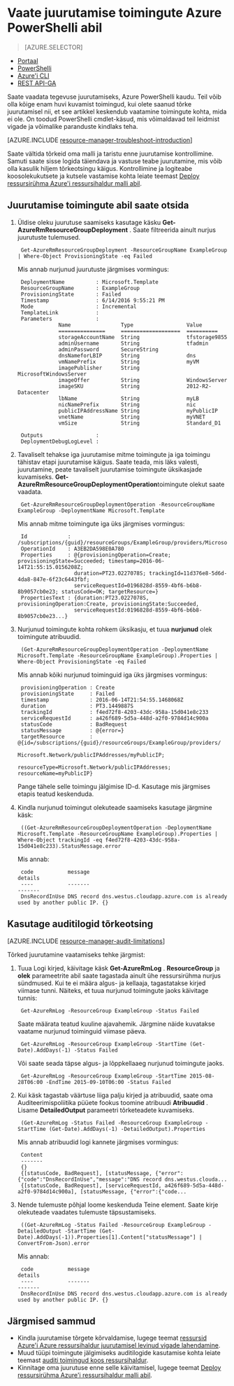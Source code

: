 <properties
   pageTitle="Juurutamise toimingute PowerShelliga vaadata | Microsoft Azure'i"
   description="Selles artiklis kirjeldatakse probleemide ressursihaldur kasutuselevõtu Azure PowerShelli abil."
   services="azure-resource-manager,virtual-machines"
   documentationCenter=""
   tags="top-support-issue"
   authors="tfitzmac"
   manager="timlt"
   editor=""/>

<tags
   ms.service="azure-resource-manager"
   ms.devlang="na"
   ms.topic="article"
   ms.tgt_pltfrm="vm-multiple"
   ms.workload="infrastructure"
   ms.date="06/14/2016"
   ms.author="tomfitz"/>

# <a name="view-deployment-operations-with-azure-powershell"></a>Vaate juurutamise toimingute Azure PowerShelli abil

> [AZURE.SELECTOR]
- [Portaal](resource-manager-troubleshoot-deployments-portal.md)
- [PowerShelli](resource-manager-troubleshoot-deployments-powershell.md)
- [Azure'i CLI](resource-manager-troubleshoot-deployments-cli.md)
- [REST API-GA](resource-manager-troubleshoot-deployments-rest.md)

Saate vaadata tegevuse juurutamiseks, Azure PowerShelli kaudu. Teil võib olla kõige enam huvi kuvamist toimingud, kui olete saanud tõrke juurutamisel nii, et see artikkel keskendub vaatamine toimingute kohta, mida ei ole. On toodud PowerShelli cmdlet-käsud, mis võimaldavad teil leidmist vigade ja võimalike paranduste kindlaks teha.

[AZURE.INCLUDE [resource-manager-troubleshoot-introduction](../includes/resource-manager-troubleshoot-introduction.md)]

Saate vältida tõrkeid oma malli ja taristu enne juurutamise kontrollimine. Samuti saate sisse logida täiendava ja vastuse teabe juurutamine, mis võib olla kasulik hiljem tõrkeotsingu käigus. Kontrollimine ja logiteabe koosolekukutsete ja kutsele vastamise kohta leiate teemast [Deploy ressursirühma Azure'i ressursihaldur malli abil](resource-group-template-deploy.md).

## <a name="use-deployment-operations-to-troubleshoot"></a>Juurutamise toimingute abil saate otsida

1. Üldise oleku juurutuse saamiseks kasutage käsku **Get-AzureRmResourceGroupDeployment** . Saate filtreerida ainult nurjus juurutuste tulemused.

        Get-AzureRmResourceGroupDeployment -ResourceGroupName ExampleGroup | Where-Object ProvisioningState -eq Failed
        
    Mis annab nurjunud juurutuste järgmises vormingus:
        
        DeploymentName          : Microsoft.Template
        ResourceGroupName       : ExampleGroup
        ProvisioningState       : Failed
        Timestamp               : 6/14/2016 9:55:21 PM
        Mode                    : Incremental
        TemplateLink            :
        Parameters              :
                    Name                Type                 Value
                    ===============     ===================  ==========
                    storageAccountName  String               tfstorage9855
                    adminUsername       String               tfadmin
                    adminPassword       SecureString
                    dnsNameforLBIP      String               dns
                    vmNamePrefix        String               myVM
                    imagePublisher      String               MicrosoftWindowsServer
                    imageOffer          String               WindowsServer
                    imageSKU            String               2012-R2-Datacenter
                    lbName              String               myLB
                    nicNamePrefix       String               nic
                    publicIPAddressName String               myPublicIP
                    vnetName            String               myVNET
                    vmSize              String               Standard_D1

        Outputs                 :
        DeploymentDebugLogLevel :

2. Tavaliselt tehakse iga juurutamise mitme toimingute ja iga toimingu tähistav etapi juurutamise käigus. Saate teada, mis läks valesti, juurutamine, peate tavaliselt juurutamise toimingute üksikasjade kuvamiseks. **Get-AzureRmResourceGroupDeploymentOperation**toimingute olekut saate vaadata.

        Get-AzureRmResourceGroupDeploymentOperation -ResourceGroupName ExampleGroup -DeploymentName Microsoft.Template
        
    Mis annab mitme toimingute iga üks järgmises vormingus:
        
        Id             : /subscriptions/{guid}/resourceGroups/ExampleGroup/providers/Microsoft.Resources/deployments/Microsoft.Template/operations/A3EB2DA598E0A780
        OperationId    : A3EB2DA598E0A780
        Properties     : @{provisioningOperation=Create; provisioningState=Succeeded; timestamp=2016-06-14T21:55:15.0156208Z;
                         duration=PT23.0227078S; trackingId=11d376e8-5d6d-4da8-847e-6f23c6443fbf;
                         serviceRequestId=0196828d-8559-4bf6-b6b8-8b9057cb0e23; statusCode=OK; targetResource=}
        PropertiesText : {duration:PT23.0227078S, provisioningOperation:Create, provisioningState:Succeeded,
                         serviceRequestId:0196828d-8559-4bf6-b6b8-8b9057cb0e23...}

3. Nurjunud toimingute kohta rohkem üksikasju, et tuua **nurjunud** olek toimingute atribuudid.

        (Get-AzureRmResourceGroupDeploymentOperation -DeploymentName Microsoft.Template -ResourceGroupName ExampleGroup).Properties | Where-Object ProvisioningState -eq Failed
        
    Mis annab kõiki nurjunud toiminguid iga üks järgmises vormingus:
        
        provisioningOperation : Create
        provisioningState     : Failed
        timestamp             : 2016-06-14T21:54:55.1468068Z
        duration              : PT3.1449887S
        trackingId            : f4ed72f8-4203-43dc-958a-15d041e8c233
        serviceRequestId      : a426f689-5d5a-448d-a2f0-9784d14c900a
        statusCode            : BadRequest
        statusMessage         : @{error=}
        targetResource        : @{id=/subscriptions/{guid}/resourceGroups/ExampleGroup/providers/
                                Microsoft.Network/publicIPAddresses/myPublicIP;
                                resourceType=Microsoft.Network/publicIPAddresses; resourceName=myPublicIP}

    Pange tähele selle toimingu jälgimise ID-d. Kasutage mis järgmises etapis teatud keskenduda.

4. Kindla nurjunud toimingut olekuteade saamiseks kasutage järgmine käsk:

        ((Get-AzureRmResourceGroupDeploymentOperation -DeploymentName Microsoft.Template -ResourceGroupName ExampleGroup).Properties | Where-Object trackingId -eq f4ed72f8-4203-43dc-958a-15d041e8c233).StatusMessage.error
        
    Mis annab:
        
        code           message                                                                        details
        ----           -------                                                                        -------
        DnsRecordInUse DNS record dns.westus.cloudapp.azure.com is already used by another public IP. {}

## <a name="use-audit-logs-to-troubleshoot"></a>Kasutage auditilogid tõrkeotsing

[AZURE.INCLUDE [resource-manager-audit-limitations](../includes/resource-manager-audit-limitations.md)]

Tõrked juurutamine vaatamiseks tehke järgmist:

1. Tuua Logi kirjed, käivitage käsk **Get-AzureRmLog** . **ResourceGroup** ja **olek** parameetrite abil saate tagastada ainult ühe ressursirühma nurjus sündmused. Kui te ei määra algus- ja kellaaja, tagastatakse kirjed viimase tunni.
Näiteks, et tuua nurjunud toimingute jaoks käivitage tunnis:

        Get-AzureRmLog -ResourceGroup ExampleGroup -Status Failed

    Saate määrata teatud kuuline ajavahemik. Järgmine näide kuvatakse vaatame nurjunud toiminguid viimase päeva. 

        Get-AzureRmLog -ResourceGroup ExampleGroup -StartTime (Get-Date).AddDays(-1) -Status Failed
      
    Või saate seada täpse algus- ja lõppkellaaeg nurjunud toimingute jaoks.

        Get-AzureRmLog -ResourceGroup ExampleGroup -StartTime 2015-08-28T06:00 -EndTime 2015-09-10T06:00 -Status Failed

2. Kui käsk tagastab väärtuse liiga palju kirjed ja atribuudid, saate oma Auditeerimispoliitika püüete fookus toomine atribuudi **Atribuudid** . Lisame **DetailedOutput** parameetri tõrketeadete kuvamiseks.

        (Get-AzureRmLog -Status Failed -ResourceGroup ExampleGroup -StartTime (Get-Date).AddDays(-1) -DetailedOutput).Properties
        
    Mis annab atribuudid logi kannete järgmises vormingus:
        
        Content
        -------
        {} 
        {[statusCode, BadRequest], [statusMessage, {"error":{"code":"DnsRecordInUse","message":"DNS record dns.westus.clouda...
        {[statusCode, BadRequest], [serviceRequestId, a426f689-5d5a-448d-a2f0-9784d14c900a], [statusMessage, {"error":{"code...

3. Nende tulemuste põhjal loome keskenduda Teine element. Saate kirje olekuteade vaadates tulemuste täpsustamiseks.

        ((Get-AzureRmLog -Status Failed -ResourceGroup ExampleGroup -DetailedOutput -StartTime (Get-Date).AddDays(-1)).Properties[1].Content["statusMessage"] | ConvertFrom-Json).error
        
    Mis annab:
        
        code           message                                                                        details
        ----           -------                                                                        -------
        DnsRecordInUse DNS record dns.westus.cloudapp.azure.com is already used by another public IP. {}



## <a name="next-steps"></a>Järgmised sammud

- Kindla juurutamise tõrgete kõrvaldamise, lugege teemat [ressursid Azure'i Azure ressursihaldur juurutamisel levinud vigade lahendamine](resource-manager-common-deployment-errors.md).
- Muud tüüpi toimingute jälgimiseks auditilogide kasutamise kohta leiate teemast [auditi toimingud koos ressursihaldur](resource-group-audit.md).
- Kinnitage oma juurutuse enne selle käivitamisel, lugege teemat [Deploy ressursirühma Azure'i ressursihaldur malli abil](resource-group-template-deploy.md).

